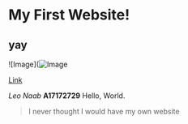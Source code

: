 # My First Website!
## yay


![Image](![Image](https://tile.loc.gov/storage-services/service/pnp/gtfy/07900/07935_150px.jpg)




[Link](https://www.loc.gov/resource/gtfy.07935/?st=image)



*Leo Naab*
**A17172729**
Hello,
World.

> I never thought I would have my own website



